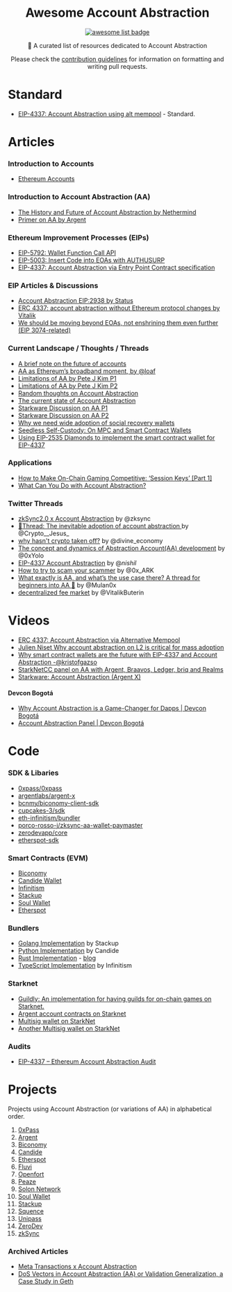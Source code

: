   <h1 align="center">Awesome Account Abstraction</h1>
  <p align="center">
    <a href="https://github.com/sindresorhus/awesome">
      <img alt="awesome list badge" src="https://cdn.rawgit.com/sindresorhus/awesome/d7305f38d29fed78fa85652e3a63e154dd8e8829/media/badge.svg">
    </a>
  </p>

  <p align="center">📖 A curated list of resources dedicated to Account Abstraction</p>
  <p align="center">Please check the <a href="CONTRIBUTING.md">contribution guidelines</a> for information on formatting and writing pull requests.</p>


# Standard

* [EIP-4337: Account Abstraction using alt mempool](https://eips.ethereum.org/EIPS/eip-4337) - Standard.

# Articles

### Introduction to Accounts
* [Ethereum Accounts](https://ethereum.org/en/developers/docs/accounts/)

### Introduction to Account Abstraction (AA)
* [The History and Future of Account Abstraction by Nethermind](https://medium.com/nethermind-eth/the-history-and-future-of-account-abstraction-10cb097ebdc8)
* [Primer on AA by Argent](https://www.argent.xyz/blog/wtf-is-account-abstraction/)

### Ethereum Improvement Processes (EIPs)
* [EIP-5792: Wallet Function Call API](https://eips.ethereum.org/EIPS/eip-5792)
* [EIP-5003: Insert Code into EOAs with AUTHUSURP](https://eips.ethereum.org/EIPS/eip-5003)
* [EIP-4337: Account Abstraction via Entry Point Contract specification](https://eips.ethereum.org/EIPS/eip-4337)

### EIP Articles & Discussions
* [Account Abstraction EIP:2938 by Status](https://our.status.im/account-abstraction-eip-2938/)
* [ERC 4337: account abstraction without Ethereum protocol changes by Vitalik](https://medium.com/infinitism/erc-4337-account-abstraction-without-ethereum-protocol-changes-d75c9d94dc4a)
* [We should be moving beyond EOAs, not enshrining them even further (EIP 3074-related)](https://ethereum-magicians.org/t/we-should-be-moving-beyond-eoas-not-enshrining-them-even-further-eip-3074-related/6538)

### Current Landscape / Thoughts / Threads
* [A brief note on the future of accounts](https://ethresear.ch/t/a-brief-note-on-the-future-of-accounts/12395)
* [AA as Ethereum’s broadband moment, by @loaf](https://mirror.xyz/proofedloaf.eth/uJYBCOXoq0YfhKh0HrfwbA4yNV-jbvoeFiOnXDhs2Gc)
* [Limitations of AA by Pete J Kim P1](https://twitter.com/petejkim/status/1529604590882234368)
* [Limitations of AA by Pete J Kim P2](https://twitter.com/petejkim/status/1527027583254241280)
* [Random thoughts on Account Abstraction](https://hackmd.io/@s0lness/BJUb16Yo9)
* [The current state of Account Abstraction](https://mirror.xyz/plusminushalf.eth/MIThq8Ford5O3b0hDA4LR_tsRteDfazRfpVQXOR3Euk)
* [Starkware Discussion on AA P1](https://community.starknet.io/t/starknet-account-abstraction-model-part-1/781)
* [Starkware Discussion on AA P2](https://community.starknet.io/t/starknet-account-abstraction-model-part-2/839)
* [Why we need wide adoption of social recovery wallets](https://vitalik.ca/general/2021/01/11/recovery.html)
* [Seedless Self-Custody: On MPC and Smart Contract Wallets](https://medium.com/1kxnetwork/wallets-91c7c3457578)
* [Using EIP-2535 Diamonds to implement the smart contract wallet for EIP-4337](https://ethereum-magicians.org/t/erc-4337-account-abstraction-via-entry-point-contract-specification/7160/53)

### Applications
* [How to Make On-Chain Gaming Competitive: ‘Session Keys’ [Part 1]](https://mirror.xyz/matchboxdao.eth/VXOvLKIvfXHP-cusKHw55zqlHpvvWwzh_fqm6j48Yek)
* [What Can You Do with Account Abstraction?](https://blog.zerodev.app/what-can-you-do-with-account-abstraction/)

### Twitter Threads
* [zkSync2.0 x Account Abstraction](https://twitter.com/zksync/status/1584924198907977728) by @zksync
* [🧵Thread: The inevitable adoption of account abstraction ](https://twitter.com/Crypto__Jesus_/status/1606307436406636547) by @Crypto__Jesus_
* [why hasn't crypto taken off?](https://twitter.com/divine_economy/status/1605230807299543041) by @divine_economy
* [The concept and dynamics of Abstraction Account(AA) development](https://twitter.com/0xYolo/status/1584447321147789317) by @0xYolo
* [EIP-4337 Account Abstraction](https://twitter.com/_nishil_/status/1579550419944058880) by @_nishil_
* [How to try to scam your scammer](https://twitter.com/0x_ARK/status/1553395019884535809) by @0x_ARK
* [What exactly is AA, and what’s the use case there? A thread for beginners into AA 🧵](https://twitter.com/Mulan0x/status/1583813663986577408) by @Mulan0x
* [decentralized fee market](https://twitter.com/VitalikButerin/status/1576199517434949634) by @VitalikButerin
  
# Videos

* [ERC 4337: Account Abstraction via Alternative Mempool](https://www.youtube.com/watch?v=eyT6WzJmWyc&ab_channel=ETHGlobal)
* [Julien Niset Why account abstraction on L2 is critical for mass adoption](https://www.youtube.com/watch?v=LpDrT3s9PrY&ab_channel=AmphiPontoise)
* [Why smart contract wallets are the future with EIP-4337 and Account Abstraction -@kristofgazso](https://www.youtube.com/watch?v=LdaoBzwHFkU&ab_channel=ETHDubai) 
* [StarkNetCC panel on AA with Argent, Braavos, Ledger, briq and Realms](https://www.youtube.com/watch?v=sbbVCAB--i4&t=20741s)
* [Starkware: Account Abstraction (Argent X)](https://www.slideshare.net/TinaBregovi/starkware-account-abstraction?next_slideshow=251274463)

#### Devcon Bogotá
* [Why Account Abstraction is a Game-Changer for Dapps | Devcon Bogotá](https://youtu.be/OwppworJGzs)
* [Account Abstraction Panel | Devcon Bogotá](https://youtu.be/WsZBymiyT-8)


# Code

### SDK & Libaries

- [0xpass/0xpass](https://github.com/0xpass/0xpass)
- [argentlabs/argent-x](https://github.com/argentlabs/argent-x)
- [bcnmy/biconomy-client-sdk](https://github.com/bcnmy/biconomy-client-sdk)
- [cupcakes-3/sdk](https://github.com/cupcakes-3/sdk)
- [eth-infinitism/bundler](https://github.com/eth-infinitism/bundler)
- [porco-rosso-j/zksync-aa-wallet-paymaster](https://github.com/porco-rosso-j/zksync-aa-wallet-paymaster)
- [zerodevapp/core](https://github.com/zerodevapp/core)
- [etherspot-sdk](https://github.com/etherspot/etherspot-sdk)

### Smart Contracts (EVM)

* [Biconomy](https://github.com/bcnmy/scw-contracts)
* [Candide Wallet](https://github.com/candidelabs/CandideWalletContracts)
* [Infinitism](https://github.com/eth-infinitism/account-abstraction)
* [Stackup](https://github.com/stackup-wallet/stackup)
* [Soul Wallet](https://github.com/proofofsoulprotocol/soul-wallet-contract)
* [Etherspot](https://github.com/etherspot/etherspot-contracts/)

### Bundlers
* [Golang Implementation](https://github.com/stackup-wallet/stackup-bundler) by Stackup
* [Python Implementation](https://github.com/candidelabs/Candide-bundler-and-paymaster-RPC) by Candide
* [Rust Implementation](https://github.com/Vid201/aa-bundler/) - [blog](https://hackmd.io/@Vid201/aa-bundler-rust)
* [TypeScript Implementation](https://github.com/eth-infinitism/bundler) by Infinitism

### Starknet
* [Guildly: An implementation for having guilds for on-chain games on Starknet.](https://github.com/Guildly/contracts)
* [Argent account contracts on Starknet](https://github.com/argentlabs/argent-contracts-starknet)
* [Multisig wallet on StarkNet](https://github.com/eqlabs/starknet-multisig/)
* [Another Multisig wallet on StarkNet](https://github.com/sambarnes/cairo-multisig)

### Audits
* [EIP-4337 – Ethereum Account Abstraction Audit](https://blog.openzeppelin.com/eth-foundation-account-abstraction-audit/)

# Projects

Projects using Account Abstraction (or variations of AA) in alphabetical order.

1.  [0xPass](https://0xpass.io/)
2.  [Argent](https://www.argent.xyz/)
3.  [Biconomy](https://www.biconomy.io/)
4.  [Candide](https://www.candidewallet.com/)
5.  [Etherspot](https://etherspot.io)
6.  [Fluvi](https://fluvi.io/)
7.  [Openfort](openfort.xyz)
8.  [Peaze](https://www.peaze.com/)
9.  [Solon Network](https://www.solon.network/)
10.  [Soul Wallet](https://twitter.com/soulwallet_eth)
11. [Stackup](https://stackup.sh/)
12. [Squence](https://sequence.app/)
13. [Unipass](https://www.unipass.id/)
14. [ZeroDev](http://zerodev.app/)
15. [zkSync](https://zksync.io/)


### Archived Articles

* [Meta Transactions x Account Abstraction](https://hackmd.io/@matt/S1Jg85588)
* [DoS Vectors in Account Abstraction (AA) or Validation Generalization, a Case Study in Geth](https://ethresear.ch/t/dos-vectors-in-account-abstraction-aa-or-validation-generalization-a-case-study-in-geth/7937)
